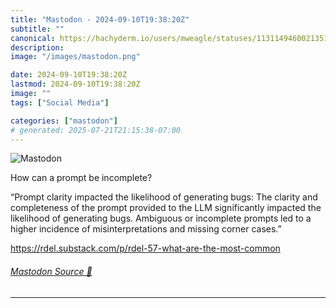 ```yaml
---
title: "Mastodon - 2024-09-10T19:38:20Z"
subtitle: ""
canonical: https://hachyderm.io/users/mweagle/statuses/113114946002135190
description:
image: "/images/mastodon.png"

date: 2024-09-10T19:38:20Z
lastmod: 2024-09-10T19:38:20Z
image: ""
tags: ["Social Media"]

categories: ["mastodon"]
# generated: 2025-07-21T21:15:38-07:00
---
```

![Mastodon](/images/mastodon.png)

<p>How can a prompt be incomplete?</p><p>“Prompt clarity impacted the likelihood of generating bugs: The clarity and completeness of the prompt provided to the LLM significantly impacted the likelihood of generating bugs. Ambiguous or incomplete prompts led to a higher incidence of misinterpretations and missing corner cases.”</p><p><a href="https://rdel.substack.com/p/rdel-57-what-are-the-most-common" target="_blank" rel="nofollow noopener noreferrer" translate="no"><span class="invisible">https://</span><span class="ellipsis">rdel.substack.com/p/rdel-57-wh</span><span class="invisible">at-are-the-most-common</span></a></p>


###### [Mastodon Source 🐘](https://hachyderm.io/@mweagle/113114946002135190)

___
